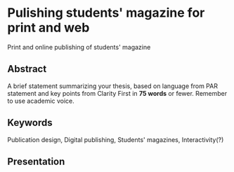 # Pulishing students' magazine for print and web

Print and online publishing of students' magazine

## Abstract

A brief statement summarizing your thesis, based on language from PAR statement and key points from Clarity First in **75 words** or fewer. Remember to use academic voice.

## Keywords

Publication design, Digital publishing, Students' magazines, Interactivity(?)

## Presentation

